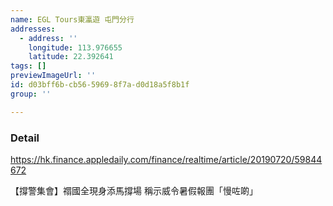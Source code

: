 ```yaml
---
name: EGL Tours東瀛遊 屯門分行
addresses:
  - address: ''
    longitude: 113.976655
    latitude: 22.392641
tags: []
previewImageUrl: ''
id: d03bff6b-cb56-5969-8f7a-d0d18a5f8b1f
group: ''

---
```

### Detail
https://hk.finance.appledaily.com/finance/realtime/article/20190720/59844672

【撐警集會】禤國全現身添馬撐場 稱示威令暑假報團「慢咗啲」 

